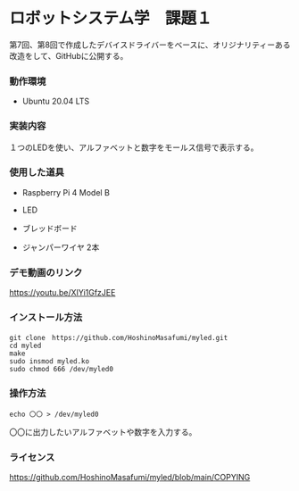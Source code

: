 # ロボットシステム学　課題１

第7回、第8回で作成したデバイスドライバーをベースに、オリジナリティーある改造をして、GitHubに公開する。

### 動作環境

- Ubuntu 20.04 LTS

### 実装内容

１つのLEDを使い、アルファベットと数字をモールス信号で表示する。

### 使用した道具

- Raspberry Pi 4 Model B

- LED

- ブレッドボード

- ジャンパーワイヤ 2本

### デモ動画のリンク

https://youtu.be/XIYi1GfzJEE

### インストール方法

```
git clone　https://github.com/HoshinoMasafumi/myled.git
cd myled
make
sudo insmod myled.ko
sudo chmod 666 /dev/myled0
```

### 操作方法

```
echo 〇〇 > /dev/myled0
```

〇〇に出力したいアルファベットや数字を入力する。

### ライセンス

https://github.com/HoshinoMasafumi/myled/blob/main/COPYING
